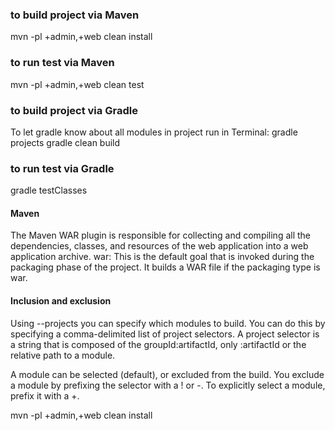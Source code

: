 ### to build project via Maven
mvn -pl +admin,+web clean install

### to run test via Maven
mvn -pl +admin,+web clean test

### to build project via Gradle
To let gradle know about all modules in project run in Terminal:
gradle projects
gradle clean build

### to run test via Gradle
gradle testClasses



#### Maven

The Maven WAR plugin is responsible for collecting and compiling all the dependencies, 
classes, and resources of the web application into a web application archive.
war: This is the default goal that is invoked during the packaging phase of the project. 
It builds a WAR file if the packaging type is war.

#### Inclusion and exclusion

Using --projects you can specify which modules to build.
You can do this by specifying a comma-delimited list of project selectors. 
A project selector is a string that is composed of the groupId:artifactId,
only :artifactId or the relative path to a module.

A module can be selected (default), or excluded from the build. 
You exclude a module by prefixing the selector with a ! or -.
To explicitly select a module, prefix it with a +.

mvn -pl +admin,+web clean install
